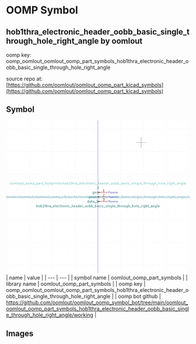 # OOMP Symbol  
## hob1thra_electronic_header_oobb_basic_single_through_hole_right_angle  by oomlout  
  
oomp key: oomp_oomlout_oomlout_oomp_part_symbols_hob1thra_electronic_header_oobb_basic_single_through_hole_right_angle  
  
source repo at: [https://github.com/oomlout/oomlout_oomp_part_kicad_symbols](https://github.com/oomlout/oomlout_oomp_part_kicad_symbols)  
## Symbol  
  
[![working.png](working_600.png)](working.png)  
| name | value | 
| --- | --- | 
| symbol name | oomlout_oomp_part_symbols | 
| library name | oomlout_oomp_part_symbols | 
| oomp key | oomp_oomlout_oomlout_oomp_part_symbols_hob1thra_electronic_header_oobb_basic_single_through_hole_right_angle | 
| oomp bot github | https://github.com/oomlout/oomlout_oomp_symbol_bot/tree/main/oomlout_oomlout_oomp_part_symbols_hob1thra_electronic_header_oobb_basic_single_through_hole_right_angle/working | 
## Images  
